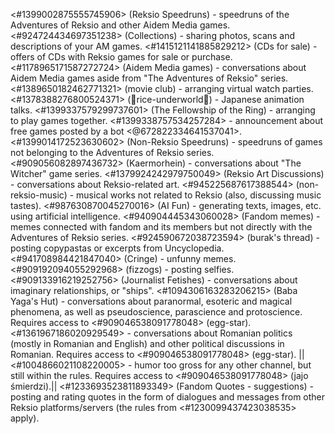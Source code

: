 <#1399002875555745906> (Reksio Speedruns) - speedruns of the Adventures of Reksio and other Aidem Media games.
<#924724434697351238> (Collections) - sharing photos, scans and descriptions of your AM games.
<#1415121141885829212> (CDs for sale) - offers of CDs with Reksio games for sale or purchase.
<#1178965171587272724> (Aidem Media games) - conversations about Aidem Media games aside from "The Adventures of Reksio" series.
<#1389650182462771321> (movie club) - arranging virtual watch parties.
<#1378388276800524371> (🌾rice-underworld🍚) - Japanese animation talks.
<#1399337579299737601> (The Fellowship of the Ring) - arranging to play games together.
<#1399338757534257284> - announcement about free games posted by a bot <@672822334641537041>.
<#1399014172523630602> (Non-Reksio Speedruns) - speedruns of games not belonging to the Adventures of Reksio series.
<#909056082897436732> (Kaermorhein) - conversations about "The Witcher" game series.
<#1379924242979750049> (Reksio Art Discussions) - conversations about Reksio-related art.
<#945225687617388544> (non-reksio-music) - musical works not related to Reksio (also, discussing music tastes).
<#987630870045270016> (AI Fun) - generating texts, images, etc. using artificial intelligence.
<#940904445343060028> (Fandom memes) - memes connected with fandom and its members but not directly with the Adventures of Reksio series.
<#924590672038723594> (burak's thread) - posting copypastas or excerpts from Uncyclopedia.
<#941708984421847040> (Cringe) - unfunny memes.
<#909192094055292968> (fizzogs) - posting selfies.
<#909133916219252756> (Journalist Fetishes) - conversations about imaginary relationships, or "ships".
<#1094306163283206215> (Baba Yaga's Hut) - conversations about paranormal, esoteric and magical phenomena, as well as pseudoscience, parascience and protoscience. Requires access to <#909046538091778048> (egg-star).
<#1361967186020929549> - conversations about Romanian politics (mostly in Romanian and English) and other political discussions in Romanian. Requires access to <#909046538091778048> (egg-star).
||<#1004866021108220005> - humor too gross for any other channel, but still within the rules. Requires access to <#909046538091778048> (jajo śmierdzi).||
<#1233693523811893349> (Fandom Quotes - suggestions) - posting and rating quotes in the form of dialogues and messages from other Reksio platforms/servers (the rules from <#1230099437423038535> apply).
